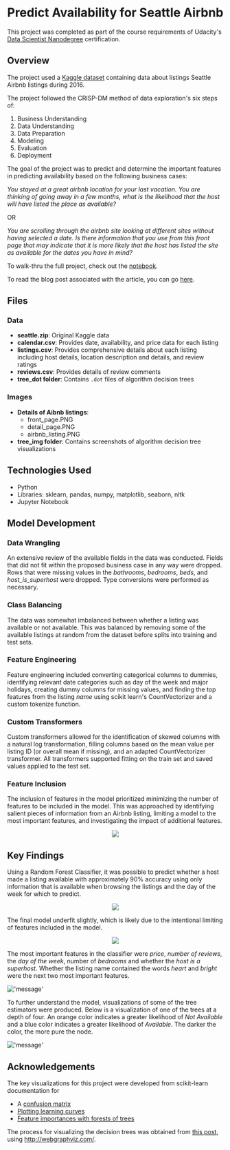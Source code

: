 # Predict Availability for Seattle Airbnb
This project was completed as part of the course requirements of Udacity's [Data Scientist Nanodegree](https://www.udacity.com/course/data-scientist-nanodegree--nd025) certification.

## Overview
The project used a [Kaggle dataset](https://www.kaggle.com/airbnb/seattle) containing data about listings Seattle Airbnb listings during 2016.

The project followed the CRISP-DM method of data exploration's six steps of:
1. Business Understanding
2. Data Understanding
3. Data Preparation
4. Modeling
5. Evaluation
6. Deployment

The goal of the project was to predict and determine the important features in predicting availability based on the following business cases:

_You stayed at a great airbnb location for your last vacation. You are thinking of going away in a few months, what is the likelihood that the host will have listed the place as available?_

OR

_You are scrolling through the airbnb site looking at different sites without having selected a date. Is there information that you use from this front page that may indicate that it is more likely that the host has listed the site as available for the dates you have in mind?_

To walk-thru the full project, check out the [notebook](https://github.com/rebeccaebarnes/DSND-Project-4/blob/master/seattle_airbnb_exploration.ipynb).

To read the blog post associated with the article, you can go [here](https://medium.com/@rebeccaebarnes/this-will-make-you-think-like-a-supercomputer-39898ab9eaf8).

## Files
### Data
- **seattle.zip**: Original Kaggle data
- **calendar.csv**: Provides date, availability, and price data for each listing
- **listings.csv**: Provides comprehensive details about each listing including host details, location description and details, and review ratings
- **reviews.csv**: Provides details of review comments
- **tree_dot folder**: Contains `.dot` files of algorithm decision trees

### Images
- **Details of Aibnb listings**:
    - front_page.PNG
    - detail_page.PNG
    - airbnb_listing.PNG
- **tree_img folder**: Contains screenshots of algorithm decision tree visualizations


## Technologies Used
- Python
- Libraries: sklearn, pandas, numpy, matplotlib, seaborn, nltk
- Jupyter Notebook

## Model Development
### Data Wrangling
An extensive review of the available fields in the data was conducted. Fields that did not fit within the proposed business case in any way were dropped. Rows that were missing values in the _bathrooms_, _bedrooms_, _beds_, and _host_is_superhost_ were dropped. Type conversions were performed as necessary.

### Class Balancing
The data was somewhat imbalanced between whether a listing was available or not available. This was balanced by removing some of the available listings at random from the dataset before splits into training and test sets.

### Feature Engineering
Feature engineering included converting categorical columns to dummies, identifying relevant date categories such as day of the week and major holidays, creating dummy columns for missing values, and finding the top features from the listing _name_ using scikit learn's CountVectorizer and a custom tokenize function.

### Custom Transformers
Custom transformers allowed for the identification of skewed columns with a natural log transformation, filling columns based on the mean value per listing ID (or overall mean if missing), and an adapted CountVectorizer transformer. All transformers supported fitting on the train set and saved values applied to the test set.

### Feature Inclusion
The inclusion of features in the model prioritized minimizing the number of features to be included in the model. This was approached by identifying salient pieces of information from an Airbnb listing, limiting a model to the most important features, and investigating the impact of additional features.

<p align="center">
  <img src="airbnb_listing.PNG">
</p>

## Key Findings

Using a Random Forest Classifier, it was possible to predict whether a host made a listing available with approximately 90% accuracy using only information that is available when browsing the listings and the day of the week for which to predict.

<p align="center">
  <img src="final_model_cm.png">
</p>

The final model underfit slightly, which is likely due to the intentional limiting of features included in the model.

<p align="center">
  <img src="final_model_underfit.png">
</p>

The most important features in the classifier were _price_, _number of reviews_, the _day of the week_, number of _bedrooms_ and whether the _host is a superhost_. Whether the listing name contained the words _heart_ and _bright_ were the next two most important features.

!['message'](final_model_importances.png)

To further understand the model, visualizations of some of the tree estimators were produced. Below is a visualization of one of the trees at a depth of four. An orange color indicates a greater likelihood of _Not Available_ and a blue color indicates a greater likelihood of _Available_. The darker the color, the more pure the node.

!['message'](final_model_tree.png)

## Acknowledgements
The key visualizations for this project were developed from scikit-learn documentation for
- A [confusion matrix](https://scikit-learn.org/stable/auto_examples/model_selection/plot_confusion_matrix.html#sphx-glr-auto-examples-model-selection-plot-confusion-matrix-py)
- [Plotting learning curves](https://scikit-learn.org/stable/auto_examples/model_selection/plot_learning_curve.html)
- [Feature importances with forests of trees](https://scikit-learn.org/stable/auto_examples/ensemble/plot_forest_importances.html)

The process for visualizing the decision trees was obtained from [this post](https://towardsdatascience.com/how-to-visualize-a-decision-tree-from-a-random-forest-in-python-using-scikit-learn-38ad2d75f21c), using http://webgraphviz.com/.
